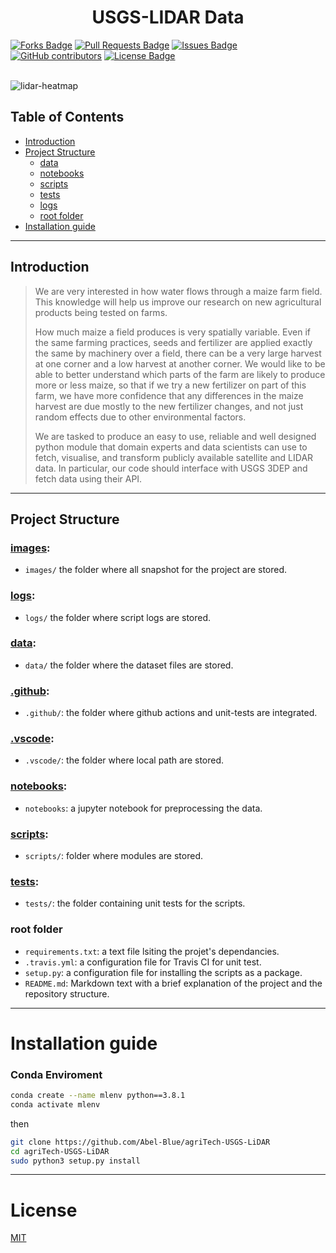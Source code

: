 <h1 align="center">USGS-LIDAR Data</h1>
<div>
<a href="https://github.com/Abel-Blue/agriTech-USGS-LiDAR/network/members"><img src="https://img.shields.io/github/forks/Abel-Blue/agriTech-USGS-LiDAR" alt="Forks Badge"/></a>
<a href="https://github.com/Abel-Blue/agriTech-USGS-LiDAR/pulls"><img src="https://img.shields.io/github/issues-pr/Abel-Blue/agriTech-USGS-LiDAR" alt="Pull Requests Badge"/></a>
<a href="https://github.com/Abel-Blue/agriTech-USGS-LiDAR/issues"><img src="https://img.shields.io/github/issues/Abel-Blue/agriTech-USGS-LiDAR" alt="Issues Badge"/></a>
<a href="https://github.com/Abel-Blue/agriTech-USGS-LiDAR/graphs/contributors"><img alt="GitHub contributors" src="https://img.shields.io/github/contributors/Abel-Blue/agriTech-USGS-LiDAR?color=2b9348"></a>
<a href="https://github.com/Abel-Blue/agriTech-USGS-LiDAR/blob/main/LICENSE"><img src="https://img.shields.io/github/license/Abel-Blue/agriTech-USGS-LiDAR?color=2b9348" alt="License Badge"/></a>
</div>

</br>

![lidar-heatmap](https://www.geographyrealm.com/wp-content/uploads/2020/02/johnsons_reef_lidar.png)

<!-- ## Presentation Slide

- [Rossmann Pharmaceutical Sales prediction](https://www.canva.com/design/DAFBtdnLoKQ/hxJHGTgvoTwJMX9hXbbGVA/view?utm_content=DAFBtdnLoKQ&utm_campaign=designshare&utm_medium=link2&utm_source=sharebutton)

## Data visualization link

- [visualization link](https://share.streamlit.io/abel-blue/pharmaceutical-sales-prediction/main/app.py)

## Articles

- [Medium Article](https://medium.com/@Abel-Blue/pharmaceutical-sales-prediction-using-a-deep-learning-model-92d7d1e9626b) -->

## Table of Contents

- [Introduction](##Introduction)
- [Project Structure](#project-structure)
  - [data](#data)
  - [notebooks](#notebooks)
  - [scripts](#scripts)
  - [tests](#tests)
  - [logs](#logs)
  - [root folder](#root-folder)
- [Installation guide](#installation-guide)

<hr>

## Introduction

> <p>We are very interested in how water flows through a maize farm field. This knowledge will help us improve our research on new agricultural products being tested on farms.</p>
> <p>How much maize a field produces is very spatially variable. Even if the same farming practices, seeds and fertilizer are applied exactly the same by machinery over a field, there can be a very large harvest at one corner and a low harvest at another corner. We would like to be able to better understand which parts of the farm are likely to produce more or less maize, so that if we try a new fertilizer on part of this farm, we have more confidence that any differences in the maize harvest are due mostly to the new fertilizer changes, and not just random effects due to other environmental factors.</p>
> <p>We are tasked to produce an easy to use, reliable and well designed python module that domain experts and data scientists can use to fetch, visualise, and transform publicly available satellite and LIDAR data. In particular, our code should interface with USGS 3DEP and fetch data using their API.</p>

<hr>

<!-- <img src="images/slide/3.png" name="">
<img src="images/slide/4.png" name=""> -->

## Project Structure

### [images](images):

- `images/` the folder where all snapshot for the project are stored.

### [logs](logs):

- `logs/` the folder where script logs are stored.

### [data](data):

- `data/` the folder where the dataset files are stored.

### [.github](.github):

- `.github/`: the folder where github actions and unit-tests are integrated.

### [.vscode](.vscode):

- `.vscode/`: the folder where local path are stored.

### [notebooks](notebooks):

- `notebooks`: a jupyter notebook for preprocessing the data.

### [scripts](scripts):

- `scripts/`: folder where modules are stored.

### [tests](tests):

- `tests/`: the folder containing unit tests for the scripts.

### root folder

- `requirements.txt`: a text file lsiting the projet's dependancies.
- `.travis.yml`: a configuration file for Travis CI for unit test.
- `setup.py`: a configuration file for installing the scripts as a package.
- `README.md`: Markdown text with a brief explanation of the project and the repository structure.

<hr>

# <a name='Installation guide'></a>Installation guide

### <a name='conda'></a>Conda Enviroment

```bash
conda create --name mlenv python==3.8.1
conda activate mlenv
```

then

```bash
git clone https://github.com/Abel-Blue/agriTech-USGS-LiDAR
cd agriTech-USGS-LiDAR
sudo python3 setup.py install
```

<hr>

# <a name='license'></a>License

[MIT](https://github.com/Abel-Blue/agriTech-USGS-LiDAR/blob/main/LICENSE)
